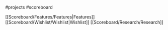 #projects #scoreboard

[[Scoreboard/Features/Features|Features]]
[[Scoreboard/Wishlist/Wishlist|Wishlist]]
[[Scoreboard/Research/Research]]